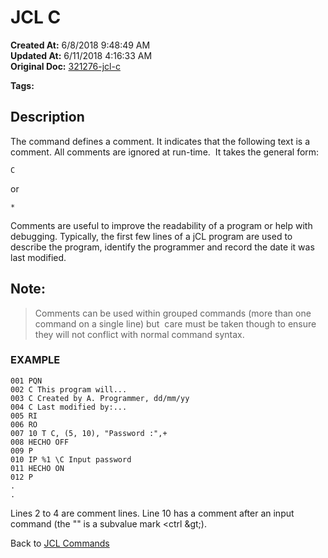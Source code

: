 # JCL C

**Created At:** 6/8/2018 9:48:49 AM  
**Updated At:** 6/11/2018 4:16:33 AM  
**Original Doc:** [321276-jcl-c](https://docs.jbase.com/45792-jcl/321276-jcl-c)  

**Tags:**
<badge text='debugging' vertical='middle' />
<badge text='jcl' vertical='middle' />

## Description 

The command defines a comment. It indicates that the following text is a comment. All comments are ignored at run-time.  It takes the general form:

```
C 
```

or

```
*
```



Comments are useful to improve the readability of a program or help with debugging. Typically, the first few lines of a jCL program are used to describe the program, identify the programmer and record the date it was last modified.

## 


## Note: 


> Comments can be used within grouped commands (more than one command on a single line) but  care must be taken though to ensure they will not conflict with normal command syntax.




### EXAMPLE

```
001 PQN
002 C This program will...
003 C Created by A. Programmer, dd/mm/yy
004 C Last modified by:...
005 RI
006 RO
007 10 T C, (5, 10), "Password :",+
008 HECHO OFF
009 P
010 IP %1 \C Input password
011 HECHO ON
012 P
.
.
```

Lines 2 to 4 are comment lines. Line 10 has a comment after an input command (the "\" is a subvalue mark &lt;ctrl \&gt;).



Back to [JCL Commands](./../jcl-commands)
